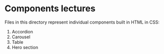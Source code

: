 # Components lectures

Files in this directory represent individual components built in HTML in CSS:
1. Accordion
2. Carousel
3. Table
4. Hero section
